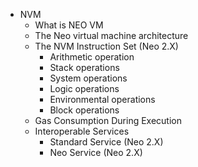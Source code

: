  - NVM
	- What is NEO VM
	- The Neo virtual machine architecture
	- The NVM Instruction Set (Neo 2.X)
		- Arithmetic operation
		- Stack operations
		- System operations
		- Logic operations
		- Environmental operations
		- Block operations
	- Gas Consumption During Execution
   - Interoperable Services
      - Standard Service (Neo 2.X)
      - Neo Service (Neo 2.X)
